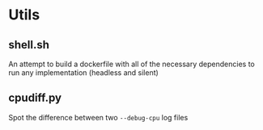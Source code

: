 Utils
=====

shell.sh
--------
An attempt to build a dockerfile with all of the necessary
dependencies to run any implementation (headless and silent)


cpudiff.py
----------
Spot the difference between two `--debug-cpu` log files
